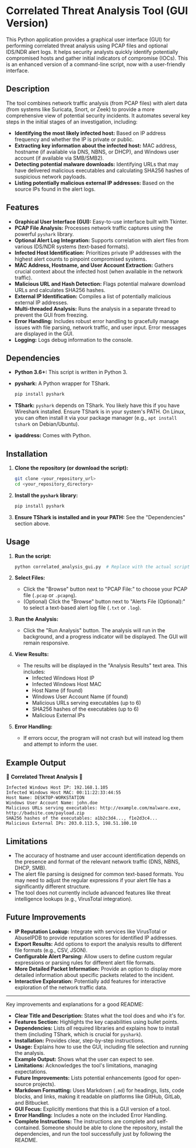 # Correlated Threat Analysis Tool (GUI Version)

This Python application provides a graphical user interface (GUI) for performing correlated threat analysis using PCAP files and optional IDS/NDR alert logs. It helps security analysts quickly identify potentially compromised hosts and gather initial indicators of compromise (IOCs). This is an enhanced version of a command-line script, now with a user-friendly interface.

## Description

The tool combines network traffic analysis (from PCAP files) with alert data (from systems like Suricata, Snort, or Zeek) to provide a more comprehensive view of potential security incidents. It automates several key steps in the initial stages of an investigation, including:

- **Identifying the most likely infected host:** Based on IP address frequency and whether the IP is private or public.
- **Extracting key information about the infected host:** MAC address, hostname (if available via DNS, NBNS, or DHCP), and Windows user account (if available via SMB/SMB2).
- **Detecting potential malware downloads:** Identifying URLs that may have delivered malicious executables and calculating SHA256 hashes of suspicious network payloads.
- **Listing potentially malicious external IP addresses:** Based on the source IPs found in the alert logs.

## Features

- **Graphical User Interface (GUI):** Easy-to-use interface built with Tkinter.
- **PCAP File Analysis:** Processes network traffic captures using the powerful `pyshark` library.
- **Optional Alert Log Integration:** Supports correlation with alert files from various IDS/NDR systems (text-based formats).
- **Infected Host Identification:** Prioritizes private IP addresses with the highest alert counts to pinpoint compromised systems.
- **MAC Address, Hostname, and User Account Extraction:** Gathers crucial context about the infected host (when available in the network traffic).
- **Malicious URL and Hash Detection:** Flags potential malware download URLs and calculates SHA256 hashes.
- **External IP Identification:** Compiles a list of potentially malicious external IP addresses.
- **Multi-threaded Analysis:** Runs the analysis in a separate thread to prevent the GUI from freezing.
- **Error Handling:** Includes robust error handling to gracefully manage issues with file parsing, network traffic, and user input. Error messages are displayed in the GUI.
- **Logging:** Logs debug information to the console.

## Dependencies

- **Python 3.6+:** This script is written in Python 3.
- **pyshark:** A Python wrapper for TShark.
  
  ```bash
  pip install pyshark
  ```
  
- **TShark:** `pyshark` depends on TShark. You likely have this if you have Wireshark installed. Ensure TShark is in your system's PATH. On Linux, you can often install it via your package manager (e.g., `apt install tshark` on Debian/Ubuntu).
- **ipaddress:** Comes with Python.

## Installation

1. **Clone the repository (or download the script):**

    ```bash
    git clone <your_repository_url>
    cd <your_repository_directory>
    ```

2. **Install the `pyshark` library:**

    ```bash
    pip install pyshark
    ```

3. **Ensure TShark is installed and in your PATH:** See the "Dependencies" section above.

## Usage

1. **Run the script:**

    ```bash
    python correlated_analysis_gui.py  # Replace with the actual script name
    ```

2. **Select Files:**
    - Click the "Browse" button next to "PCAP File:" to choose your PCAP file (`.pcap` or `.pcapng`).
    - (Optional) Click the "Browse" button next to "Alerts File (Optional):" to select a text-based alert log file (`.txt` or `.log`).

3. **Run the Analysis:**
    - Click the "Run Analysis" button. The analysis will run in the background, and a progress indicator will be displayed. The GUI will remain responsive.

4. **View Results:**
    - The results will be displayed in the "Analysis Results" text area. This includes:
      - Infected Windows Host IP
      - Infected Windows Host MAC
      - Host Name (if found)
      - Windows User Account Name (if found)
      - Malicious URLs serving executables (up to 6)
      - SHA256 hashes of the executables (up to 6)
      - Malicious External IPs

5. **Error Handling:**
    - If errors occur, the program will not crash but will instead log them and attempt to inform the user.

## Example Output

🚨 **Correlated Threat Analysis** 🚨

```
Infected Windows Host IP: 192.168.1.105
Infected Windows Host MAC: 00:11:22:33:44:55
Host Name: DESKTOP-WORKSTATION
Windows User Account Name: john.doe
Malicious URLs serving executables: http://example.com/malware.exe, http://badsite.com/payload.zip
SHA256 hashes of the executables: a1b2c3d4..., f1e2d3c4...
Malicious External IPs: 203.0.113.5, 198.51.100.10
```

## Limitations

- The accuracy of hostname and user account identification depends on the presence and format of the relevant network traffic (DNS, NBNS, DHCP, SMB).
- The alert file parsing is designed for common text-based formats. You may need to adjust the regular expressions if your alert file has a significantly different structure.
- The tool does not currently include advanced features like threat intelligence lookups (e.g., VirusTotal integration).

## Future Improvements

- **IP Reputation Lookup:** Integrate with services like VirusTotal or AbuseIPDB to provide reputation scores for identified IP addresses.
- **Export Results:** Add options to export the analysis results to different file formats (e.g., CSV, JSON).
- **Configurable Alert Parsing:** Allow users to define custom regular expressions or parsing rules for different alert file formats.
- **More Detailed Packet Information:** Provide an option to display more detailed information about specific packets related to the incident.
- **Interactive Exploration:** Potentially add features for interactive exploration of the network traffic data.

---

Key improvements and explanations for a good README:

- **Clear Title and Description:** States what the tool does and who it's for.
- **Features Section:** Highlights the key capabilities using bullet points.
- **Dependencies:** Lists *all* required libraries and explains how to install them (including TShark, which is crucial for `pyshark`).
- **Installation:** Provides clear, step-by-step instructions.
- **Usage:** Explains how to use the GUI, including file selection and running the analysis.
- **Example Output:** Shows what the user can expect to see.
- **Limitations:** Acknowledges the tool's limitations, managing expectations.
- **Future Improvements:** Lists potential enhancements (good for open-source projects).
- **Markdown Formatting:** Uses Markdown (`.md`) for headings, lists, code blocks, and links, making it readable on platforms like GitHub, GitLab, and Bitbucket.
- **GUI Focus:** Explicitly mentions that this is a GUI version of a tool.
- **Error Handling:** Includes a note on the included Error Handling.
- **Complete Instructions:** The instructions are complete and self-contained. Someone should be able to clone the repository, install the dependencies, and run the tool successfully just by following the README.


